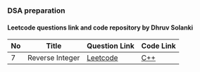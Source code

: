 ### DSA preparation
#### Leetcode questions link and code repository by Dhruv Solanki

| No | Title | Question Link | Code Link |
| - | - | - | - |
| 7 | Reverse Integer | [Leetcode](https://leetcode.com/problems/reverse-integer/description/) | [C++](./code/7_reverse_integer.cpp) |

 
